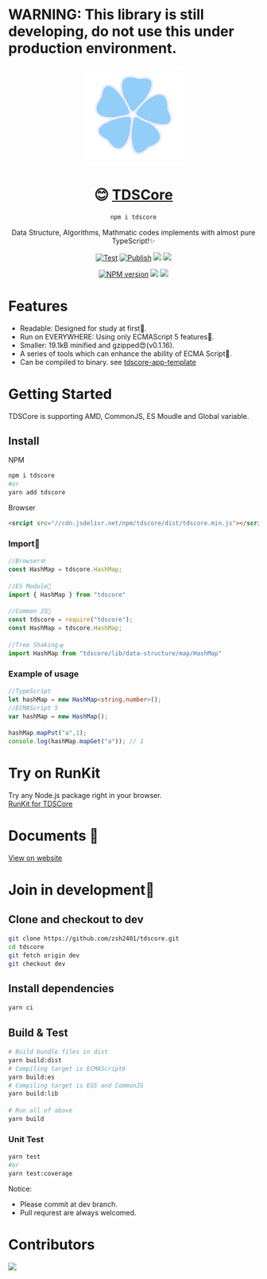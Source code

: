 # WARNING: This library is still developing, do not use this under production environment.

<div align="center">

![](./icon.png)

# 😊 [TDSCore](http://tc.zsh2401.top)

```sh
npm i tdscore
```

Data Structure, Algorithms, Mathmatic codes implements with almost pure TypeScript!✨ 


[![Test](https://github.com/zsh2401/tdscore/actions/workflows/test.yml/badge.svg)](https://github.com/zsh2401/tdscore/actions/workflows/test.yml)
[![Publish](https://github.com/zsh2401/tdscore/actions/workflows/publish.yml/badge.svg)](https://github.com/zsh2401/tdscore/actions/workflows/publish.yml)
![](https://img.shields.io/github/languages/top/zsh2401/tdscore)
![](https://img.shields.io/codecov/c/github/zsh2401/tdscore)

[![NPM version](https://img.shields.io/npm/v/tdscore.svg)](https://www.npmjs.com/package/tdscore)
![](https://badgen.net/npm/dy/tdscore)
![](https://img.shields.io/bundlephobia/minzip/tdscore)
</div>

   


# Features
* Readable: Designed for study at first🌌.
* Run on EVERYWHERE: Using only ECMAScript 5 features🚄.
* Smaller:  19.1kB minified and gzipped😍(v0.1.16).
* A series of tools which can enhance the ability of ECMA Script🚀.
* Can be compiled to binary. see [tdscore-app-template](https://github.com/zsh2401/tdscore-app-template)

# Getting Started
TDSCore is supporting AMD, CommonJS, ES Moudle and Global variable.

## Install
NPM
```sh
npm i tdscore
#or
yarn add tdscore
```
Browser
```html
<srcipt src="//cdn.jsdelivr.net/npm/tdscore/dist/tdscore.min.js"></script>
```

### Import🎉
```typescript
//Browser🌐
const HashMap = tdscore.HashMap;

//ES Module🍪
import { HashMap } from "tdscore"

//Common JS🛵
const tdscore = require("tdscore");
const HashMap = tdscore.HashMap;

//Tree Shaking🛸
import HashMap from "tdscore/lib/data-structure/map/HashMap"

```
### Example of usage
```typescript
//TypeScript
let hashMap = new HashMap<string,number>();
//ECMAScript 5
var hashMap = new HashMap();

hashMap.mapPut("a",1);
console.log(hashMap.mapGet("a")); // 1
```
# Try on RunKit
Try any Node.js package right in your browser.   
[RunKit for TDSCore](https://npm.runkit.com/tdscore)

# Documents 🍕
[View on website](http://tc.zsh2401.top/docs)

# Join in development🤝
## Clone and checkout to dev
```sh
git clone https://github.com/zsh2401/tdscore.git
cd tdscore
git fetch origin dev
git checkout dev
```
## Install dependencies
```sh
yarn ci
```
## Build & Test
```sh
# Build bundle files in dist
yarn build:dist 
# Compiling target is ECMAScript6
yarn build:es 
# Compiling target is ES5 and CommonJS
yarn build:lib 

# Run all of above
yarn build
```
### Unit Test
```sh
yarn test
#or
yarn test:coverage
```
Notice:
* Please commit at dev branch.
* Pull requrest are always welcomed.

<!-- <div align="center"> -->

# Contributors

<a href="https://github.com/zsh2401/tdscore/graphs/contributors">
  <img src="https://contrib.rocks/image?repo=zsh2401/tdscore" />
</a>

<!-- </div> -->
